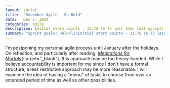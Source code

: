 ```yaml
---
layout: sprint
title:  "December Agile - On Hold"
date:   Dec 7, 2024
categories: agile
description: Initial story points - 33.75 (5.75 less than last sprint). Get fan in the kitchen up after finishing fixing the ceiling. Complete the scope work for cooking app outlined here https://www.rachaelkalicun.com/blog/seth-godin-the-practice-define-audience. Continue to think about this project. Do reading and writing. Go to the gym everyday and get into a regular meditation practice. Do physical activity before bed.
summary: "Sprint goals: <ul><li>Initial story points - 33.75 (5.75 less than last sprint).</li> <li>Get fan in the kitchen up after finishing fixing the ceiling.</li> <li>Complete the scope work for cooking app outlined <a href='/blog/seth-godin-the-practice-define-audience'>here</a>. Continue to think about this project.</li><li> Do reading and writing.</li><li> Go to the gym everyday and get into a regular meditation practice. Do physical activity before bed.</li></ul>"
---
```


I'm postponing my personal agile process until January after the holidays. On reflection, and particularly after reading, [_Meditations for Mortals_](https://www.amazon.com/Meditations-Mortals-Embrace-Limitations-Counts/dp/0374611998){:target="_blank"}, this approach may be too heavy-handed. While I believe accountability is important for me since I don't have a formal structure, a less restrictive approach may be more reasonable. I will examime the idea of having a "menu" of tasks to choose from over an extended period of time as well as other possibilities. 
